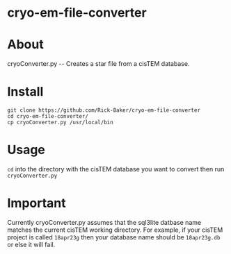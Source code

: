 # cryo-em-file-converter

# About
cryoConverter.py -- Creates a star file from a cisTEM database.

# Install
```
git clone https://github.com/Rick-Baker/cryo-em-file-converter
cd cryo-em-file-converter/
cp cryoConverter.py /usr/local/bin
```

# Usage
`cd` into the directory with the cisTEM database you want to convert then run `cryoConverter.py`

# Important
Currently cryoConverter.py assumes that the sql3lite datbase name matches the current cisTEM working directory. For example, if your cisTEM project is called `18apr23g` then your database name should be `18apr23g.db` or else it will fail.
